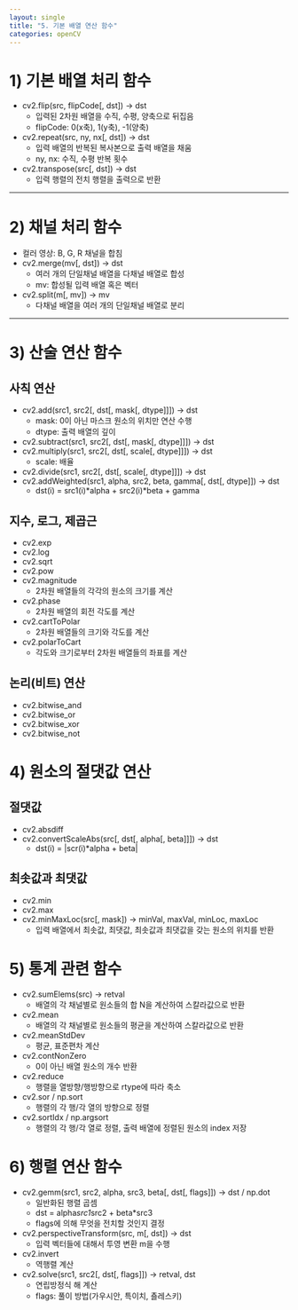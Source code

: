 ```yaml
---
layout: single
title: "5. 기본 배열 연산 함수"
categories: openCV
---
```


# 1) 기본 배열 처리 함수
* cv2.flip(src, flipCode[, dst]) -> dst
    * 입력된 2차원 배열을 수직, 수평, 양축으로 뒤집음
    * flipCode: 0(x축), 1(y축), -1(양축)
* cv2.repeat(src, ny, nx[, dst]) -> dst
    * 입력 배열의 반복된 복사본으로 출력 배열을 채움
    * ny, nx: 수직, 수평 반복 횟수
* cv2.transpose(src[, dst]) -> dst
    * 입력 행렬의 전치 행렬을 출력으로 반환
---

# 2) 채널 처리 함수
* 컬러 영상: B, G, R 채널을 합침
* cv2.merge(mv[, dst]) -> dst
    * 여러 개의 단일채널 배열을 다채널 배열로 합성
    * mv: 합성될 입력 배열 혹은 벡터
* cv2.split(m[, mv]) -> mv
    * 다채널 배열을 여러 개의 단일채널 배열로 분리
---

# 3) 산술 연산 함수
## 사칙 연산
* cv2.add(src1, src2[, dst[, mask[, dtype]]]) -> dst
    * mask: 0이 아닌 마스크 원소의 위치만 연산 수행
    * dtype: 출력 배열의 깊이
* cv2.subtract(src1, src2[, dst[, mask[, dtype]]]) -> dst
* cv2.multiply(src1, src2[, dst[, scale[, dtype]]]) -> dst
    * scale: 배율
* cv2.divide(src1, src2[, dst[, scale[, dtype]]]) -> dst
* cv2.addWeighted(src1, alpha, src2, beta, gamma[, dst[, dtype]]) -> dst
    * dst(i) = src1(i)*alpha + src2(i)*beta + gamma

## 지수, 로그, 제곱근
* cv2.exp
* cv2.log
* cv2.sqrt
* cv2.pow
* cv2.magnitude
    * 2차원 배열들의 각각의 원소의 크기를 계산
* cv2.phase
    * 2차원 배열의 회전 각도를 계산
* cv2.cartToPolar
    * 2차원 배열들의 크기와 각도를 계산
* cv2.polarToCart
    * 각도와 크기로부터 2차원 배열들의 좌표를 계산

## 논리(비트) 연산
* cv2.bitwise_and
* cv2.bitwise_or
* cv2.bitwise_xor
* cv2.bitwise_not

# 4) 원소의 절댓값 연산
## 절댓값
* cv2.absdiff
* cv2.convertScaleAbs(src[, dst[, alpha[, beta]]]) -> dst
    * dst(i) = |scr(i)*alpha + beta|

## 최솟값과 최댓값
* cv2.min
* cv2.max
* cv2.minMaxLoc(src[, mask]) -> minVal, maxVal, minLoc, maxLoc
    * 입력 배열에서 최솟값, 최댓값, 최솟값과 최댓값을 갖는 원소의 위치를 반환

# 5) 통계 관련 함수
* cv2.sumElems(src) -> retval
    * 배열의 각 채널별로 원소들의 합 N을 계산하여 스칼라값으로 반환
* cv2.mean
    * 배열의 각 채널별로 원소들의 평균을 계산하여 스칼라값으로 반환
* cv2.meanStdDev
    * 평균, 표준편차 계산
* cv2.contNonZero
    * 0이 아닌 배열 원소의 개수 반환
* cv2.reduce
    * 행렬을 열방향/행방향으로 rtype에 따라 축소
* cv2.sor / np.sort
    * 행렬의 각 행/각 열의 방향으로 정렬
* cv2.sortIdx / np.argsort
    * 행렬의 각 행/각 열로 정렬, 출력 배열에 정렬된 원소의 index 저장

# 6) 행렬 연산 함수
* cv2.gemm(src1, src2, alpha, src3, beta[, dst[, flags]]) -> dst / np.dot
    * 일반화된 행렬 곱셈
    * dst = alpha*src1*src2 + beta*src3
    * flags에 의해 무엇을 전치할 것인지 결정
* cv2.perspectiveTransform(src, m[, dst]) -> dst
    * 입력 벡터들에 대해서 투영 변환 m을 수행
* cv2.invert
    * 역행렬 계산
* cv2.solve(src1, src2[, dst[, flags]]) -> retval, dst
    * 연립방정식 해 계산
    * flags: 풀이 방법(가우시안, 특이치, 춀레스키)


